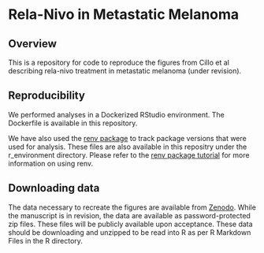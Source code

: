 # Rela-Nivo in Metastatic Melanoma

## Overview 
This is a repository for code to reproduce the figures from Cillo et al describing rela-nivo treatment in metastatic melanoma (under revision). 

## Reproducibility
We performed analyses in a Dockerized RStudio environment. The Dockerfile is available in this repository. 

We have also used the [renv package](https://rstudio.github.io/renv/) to track package versions that were used for analysis. These files are also available in this repositry under the r_environment directory. Please refer to the [renv package tutorial](https://rstudio.github.io/renv/articles/renv.html) for more information on using renv. 

## Downloading data
The data necessary to recreate the figures are available from [Zenodo](https://zenodo.org/). While the manuscript is in revision, the data are available as password-protected zip files. These files will be publicly available upon acceptance. These data should be downloading and unzipped to be read into R as per R Markdown Files in the R directory.
